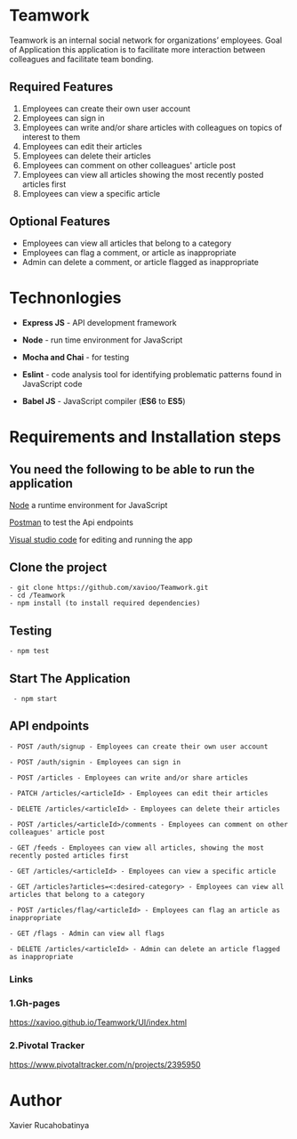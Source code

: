 # Teamwork

Teamwork is an internal social network for organizations’ employees.
Goal of Application this application is to facilitate more interaction between colleagues and facilitate team bonding.

## Required Features

1. Employees can create their own user account
2. Employees can sign in
3. Employees can write and/or share articles with colleagues on topics of interest to them
4. Employees can edit their articles
5. Employees can delete their articles
6. Employees can comment on other colleagues' article post
7. Employees can view all articles showing the most recently posted articles first
8. Employees can view a specific article

## Optional Features

- Employees can view all articles that belong to a category
- Employees can flag a comment, or article as inappropriate
- Admin can delete a comment, or article flagged as inappropriate


# **Technonlogies**

- **Express JS** - API development framework

- **Node** - run time environment for JavaScript
- **Mocha and Chai** - for testing
- **Eslint** - code analysis tool for identifying problematic patterns found in JavaScript code
- **Babel JS** - JavaScript compiler (**ES6** to **ES5**)

# **Requirements and Installation steps**

## **You need the following to be able to run the application**

[Node](https://nodejs.org/en/download/) a runtime environment for JavaScript

[Postman](https://www.getpostman.com/downloads/) to test the Api endpoints

[Visual studio code](https://code.visualstudio.com/download) for editing and running the app

## **Clone the project**

    - git clone https://github.com/xavioo/Teamwork.git
    - cd /Teamwork
    - npm install (to install required dependencies)
  
## **Testing**

    - npm test

## **Start The Application**

     - npm start


## **API endpoints**

`- POST /auth/signup - Employees can create their own user account`

`- POST /auth/signin - Employees can sign in`

`- POST /articles - Employees can write and/or share articles`

`- PATCH /articles/<articleId> - Employees can edit their articles`

`- DELETE /articles/<articleId> - Employees can delete their articles`

`- POST /articles/<articleId>/comments - Employees can comment on other colleagues' article post`

`- GET /feeds - Employees can view all articles, showing the most recently posted articles first`

`- GET /articles/<articleId> - Employees can view a specific article`

`- GET /articles?articles=<:desired-category> - Employees can view all articles that belong to a category`

`- POST /articles/flag/<articleId> - Employees can flag an article as inappropriate`

`- GET /flags - Admin can view all flags`

`- DELETE /articles/<articleId> - Admin can delete an article flagged as inappropriate`


### Links

### 1.Gh-pages

https://xavioo.github.io/Teamwork/UI/index.html


### 2.Pivotal Tracker

https://www.pivotaltracker.com/n/projects/2395950




# **Author**
Xavier Rucahobatinya




